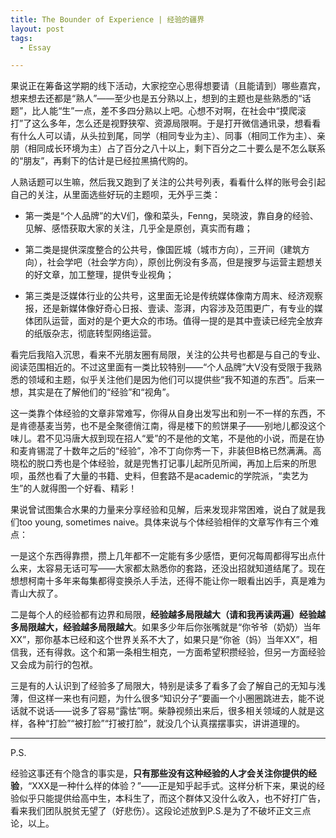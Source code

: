 ```yaml
---
title: The Bounder of Experience | 经验的疆界
layout: post
tags:
  - Essay

---
```


果说正在筹备这学期的线下活动，大家挖空心思得想要请（且能请到）哪些嘉宾，想来想去还都是“熟人”——至少也是五分熟以上，想到的主题也是些熟悉的“话题”，比人能“生”一点，差不多四分熟以上吧。心想不对啊，在社会中“摸爬滚打”了这么多年，怎么还是视野狭窄、资源局限啊。于是打开微信通讯录，想看看有什么人可以请，从头拉到尾，同学（相同专业为主）、同事（相同工作为主）、亲朋（相同成长环境为主）占了百分之八十以上，剩下百分之二十要么是不怎么联系的“朋友”，再剩下的估计是已经拉黑搞代购的。

人熟话题可以生嘛，然后我又跑到了关注的公共号列表，看看什么样的账号会引起自己的关注，从里面选些好玩的主题呗，无外乎三类：

- 第一类是“个人品牌”的大V们，像和菜头，Fenng，吴晓波，靠自身的经验、见解、感悟获取大家的关注，几乎全是原创，真实而有趣；

- 第二类是提供深度整合的公共号，像国匠城（城市方向），三开间（建筑方向），社会学吧（社会学方向），原创比例没有多高，但是搜罗与运营主题想关的好文章，加工整理，提供专业视角；

- 第三类是泛媒体行业的公共号，这里面无论是传统媒体像南方周末、经济观察报，还是新媒体像好奇心日报、壹读、澎湃，内容涉及范围更广，有专业的媒体团队运营，面对的是个更大众的市场。值得一提的是其中壹读已经完全放弃的纸版杂志，彻底转型网络运营。

看完后我陷入沉思，看来不光朋友圈有局限，关注的公共号也都是与自己的专业、阅读范围相近的。不过这里面有一类比较特别——“个人品牌”大V没有受限于我熟悉的领域和主题，似乎关注他们是因为他们可以提供些“我不知道的东西”。后来一想，其实是在了解他们的“经验”和“视角”。

这一类靠个体经验的文章非常难写，你得从自身出发写出和别一不一样的东西，不是肯德基麦当劳，也不是全聚德俏江南，得是楼下的煎饼果子——别地儿都没这个味儿。君不见冯唐大叔到现在招人“爱”的不是他的文笔，不是他的小说，而是在协和麦肯锡混了十数年之后的“经验”，冷不丁向你秀一下，非装但B格已然满满。高晓松的脱口秀也是个体经验，就是兜售打记事儿起所见所闻，再加上后来的所思呗，虽然也看了大量的书籍、史料，但套路不是academic的学院派，“卖艺为生”的人就得图一个好看、精彩！

果说曾试图集合水果的力量来分享经验和见解，后来发现非常困难，说白了就是我们too young, sometimes naive。具体来说与个体经验相伴的文章写作有三个难点：

一是这个东西得靠攒，攒上几年都不一定能有多少感悟，更何况每周都得写出点什么来，太容易无话可写——大家都太熟悉你的套路，还没出招就知道结尾了。现在想想柯南十多年来每集都得变换杀人手法，还得不能让你一眼看出凶手，真是难为青山大叔了。

二是每个人的经验都有边界和局限，**经验越多局限越大（请和我再读两遍）经验越多局限越大，经验越多局限越大**。如果多少年后你张嘴就是“你爷爷（奶奶）当年XX”，那你基本已经和这个世界关系不大了，如果只是“你爸（妈）当年XX”，相信我，还有得救。这个和第一条相生相克，一方面希望积攒经验，但另一方面经验又会成为前行的包袱。

三是有的人认识到了经验多了局限大，特别是读多了看多了会了解自己的无知与浅薄，但这样一来也有问题，为什么很多“知识分子”要画一个小圈圈跳进去，能不说话就不说话——说多了容易“露怯”啊。柴静视频出来后，很多相关领域的人就是这样，各种“打脸”“被打脸”“打被打脸”，就没几个认真摆摆事实，讲讲道理的。

***

P.S.

经验这事还有个隐含的事实是，**只有那些没有这种经验的人才会关注你提供的经验**，“XXX是一种什么样的体验？”——正是知乎起手式。这样分析下来，果说的经验似乎只能提供给高中生，本科生了，而这个群体又没什么收入，也不好打广告，看来我们团队脱贫无望了（好悲伤）。这段论述放到P.S.是为了不破坏正文三点论，以上。